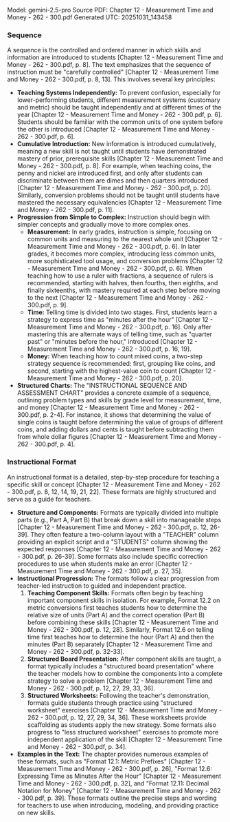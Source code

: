 Model: gemini-2.5-pro
Source PDF: Chapter 12 - Measurement Time and Money - 262 - 300.pdf
Generated UTC: 20251031_143458

### Sequence

A sequence is the controlled and ordered manner in which skills and information are introduced to students [Chapter 12 - Measurement Time and Money - 262 - 300.pdf, p. 8]. The text emphasizes that the sequence of instruction must be "carefully controlled" [Chapter 12 - Measurement Time and Money - 262 - 300.pdf, p. 8, 13]. This involves several key principles:

*   **Teaching Systems Independently:** To prevent confusion, especially for lower-performing students, different measurement systems (customary and metric) should be taught independently and at different times of the year [Chapter 12 - Measurement Time and Money - 262 - 300.pdf, p. 6]. Students should be familiar with the common units of one system before the other is introduced [Chapter 12 - Measurement Time and Money - 262 - 300.pdf, p. 6].
*   **Cumulative Introduction:** New information is introduced cumulatively, meaning a new skill is not taught until students have demonstrated mastery of prior, prerequisite skills [Chapter 12 - Measurement Time and Money - 262 - 300.pdf, p. 8]. For example, when teaching coins, the penny and nickel are introduced first, and only after students can discriminate between them are dimes and then quarters introduced [Chapter 12 - Measurement Time and Money - 262 - 300.pdf, p. 20]. Similarly, conversion problems should not be taught until students have mastered the necessary equivalencies [Chapter 12 - Measurement Time and Money - 262 - 300.pdf, p. 11].
*   **Progression from Simple to Complex:** Instruction should begin with simpler concepts and gradually move to more complex ones.
    *   **Measurement:** In early grades, instruction is simple, focusing on common units and measuring to the nearest whole unit [Chapter 12 - Measurement Time and Money - 262 - 300.pdf, p. 6]. In later grades, it becomes more complex, introducing less common units, more sophisticated tool usage, and conversion problems [Chapter 12 - Measurement Time and Money - 262 - 300.pdf, p. 6]. When teaching how to use a ruler with fractions, a sequence of rulers is recommended, starting with halves, then fourths, then eighths, and finally sixteenths, with mastery required at each step before moving to the next [Chapter 12 - Measurement Time and Money - 262 - 300.pdf, p. 9].
    *   **Time:** Telling time is divided into two stages. First, students learn a strategy to express time as "minutes after the hour" [Chapter 12 - Measurement Time and Money - 262 - 300.pdf, p. 16]. Only after mastering this are alternate ways of telling time, such as "quarter past" or "minutes before the hour," introduced [Chapter 12 - Measurement Time and Money - 262 - 300.pdf, p. 16, 19].
    *   **Money:** When teaching how to count mixed coins, a two-step strategy sequence is recommended: first, grouping like coins, and second, starting with the highest-value coin to count [Chapter 12 - Measurement Time and Money - 262 - 300.pdf, p. 20].
*   **Structured Charts:** The "INSTRUCTIONAL SEQUENCE AND ASSESSMENT CHART" provides a concrete example of a sequence, outlining problem types and skills by grade level for measurement, time, and money [Chapter 12 - Measurement Time and Money - 262 - 300.pdf, p. 2-4]. For instance, it shows that determining the value of single coins is taught before determining the value of groups of different coins, and adding dollars and cents is taught before subtracting them from whole dollar figures [Chapter 12 - Measurement Time and Money - 262 - 300.pdf, p. 4].

### Instructional Format

An instructional format is a detailed, step-by-step procedure for teaching a specific skill or concept [Chapter 12 - Measurement Time and Money - 262 - 300.pdf, p. 8, 12, 14, 19, 21, 22]. These formats are highly structured and serve as a guide for teachers.

*   **Structure and Components:** Formats are typically divided into multiple parts (e.g., Part A, Part B) that break down a skill into manageable steps [Chapter 12 - Measurement Time and Money - 262 - 300.pdf, p. 12, 26-39]. They often feature a two-column layout with a "TEACHER" column providing an explicit script and a "STUDENTS" column showing the expected responses [Chapter 12 - Measurement Time and Money - 262 - 300.pdf, p. 26-39]. Some formats also include specific correction procedures to use when students make an error [Chapter 12 - Measurement Time and Money - 262 - 300.pdf, p. 27, 35].
*   **Instructional Progression:** The formats follow a clear progression from teacher-led instruction to guided and independent practice.
    1.  **Teaching Component Skills:** Formats often begin by teaching important component skills in isolation. For example, Format 12.2 on metric conversions first teaches students how to determine the relative size of units (Part A) and the correct operation (Part B) before combining these skills [Chapter 12 - Measurement Time and Money - 262 - 300.pdf, p. 12, 28]. Similarly, Format 12.6 on telling time first teaches how to determine the hour (Part A) and then the minutes (Part B) separately [Chapter 12 - Measurement Time and Money - 262 - 300.pdf, p. 32-33].
    2.  **Structured Board Presentation:** After component skills are taught, a format typically includes a "structured board presentation" where the teacher models how to combine the components into a complete strategy to solve a problem [Chapter 12 - Measurement Time and Money - 262 - 300.pdf, p. 12, 27, 29, 33, 36].
    3.  **Structured Worksheets:** Following the teacher's demonstration, formats guide students through practice using "structured worksheet" exercises [Chapter 12 - Measurement Time and Money - 262 - 300.pdf, p. 12, 27, 29, 34, 36]. These worksheets provide scaffolding as students apply the new strategy. Some formats also progress to "less structured worksheet" exercises to promote more independent application of the skill [Chapter 12 - Measurement Time and Money - 262 - 300.pdf, p. 34].
*   **Examples in the Text:** The chapter provides numerous examples of these formats, such as "Format 12.1: Metric Prefixes" [Chapter 12 - Measurement Time and Money - 262 - 300.pdf, p. 26], "Format 12.6: Expressing Time as Minutes After the Hour" [Chapter 12 - Measurement Time and Money - 262 - 300.pdf, p. 32], and "Format 12.11: Decimal Notation for Money" [Chapter 12 - Measurement Time and Money - 262 - 300.pdf, p. 39]. These formats outline the precise steps and wording for teachers to use when introducing, modeling, and providing practice on new skills.